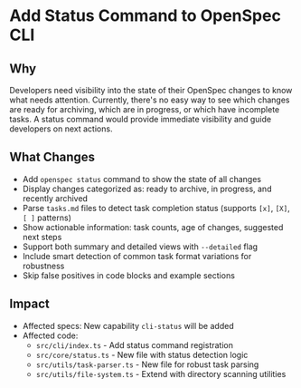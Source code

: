 # Add Status Command to OpenSpec CLI

## Why

Developers need visibility into the state of their OpenSpec changes to know what needs attention. Currently, there's no easy way to see which changes are ready for archiving, which are in progress, or which have incomplete tasks. A status command would provide immediate visibility and guide developers on next actions.

## What Changes

- Add `openspec status` command to show the state of all changes
- Display changes categorized as: ready to archive, in progress, and recently archived
- Parse `tasks.md` files to detect task completion status (supports `[x]`, `[X]`, `[ ]` patterns)
- Show actionable information: task counts, age of changes, suggested next steps
- Support both summary and detailed views with `--detailed` flag
- Include smart detection of common task format variations for robustness
- Skip false positives in code blocks and example sections

## Impact

- Affected specs: New capability `cli-status` will be added
- Affected code:
  - `src/cli/index.ts` - Add status command registration
  - `src/core/status.ts` - New file with status detection logic
  - `src/utils/task-parser.ts` - New file for robust task parsing
  - `src/utils/file-system.ts` - Extend with directory scanning utilities